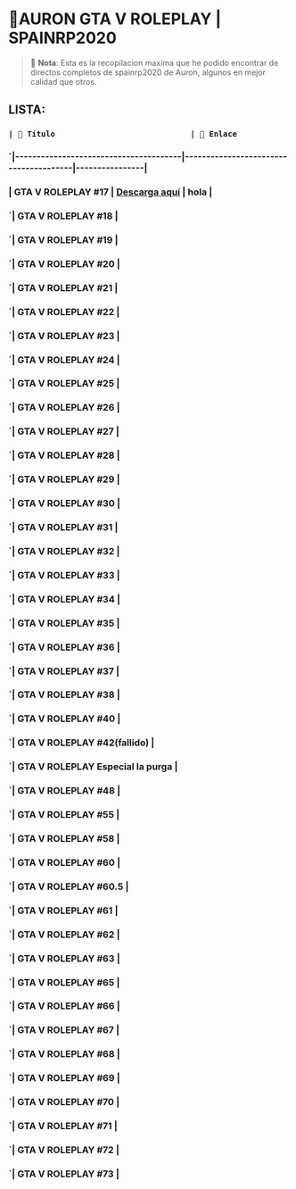 # 🌟AURON GTA V ROLEPLAY | SPAINRP2020

> 🎥 **Nota**: Esta es la recopilacion maxima que he podido encontrar de directos completos de spainrp2020 de Auron, algunos en mejor calidad que otros.

## LISTA:
### `| 🎥 Título                             | 🔗 Enlace`
### `|---------------------------------------|---------------------------------------|----------------|
###  | GTA V ROLEPLAY \#17                   | [Descarga aquí](https://ejemplo.com/marte)                       | hola           |
### `| GTA V ROLEPLAY \#18                   |
### `| GTA V ROLEPLAY \#19                   |
### `| GTA V ROLEPLAY \#20                   |
### `| GTA V ROLEPLAY \#21                   |
### `| GTA V ROLEPLAY \#22                   |
### `| GTA V ROLEPLAY \#23                   |
### `| GTA V ROLEPLAY \#24                   |
### `| GTA V ROLEPLAY \#25                   |
### `| GTA V ROLEPLAY \#26                   |
### `| GTA V ROLEPLAY \#27                   |
### `| GTA V ROLEPLAY \#28                   |
### `| GTA V ROLEPLAY \#29                   |
### `| GTA V ROLEPLAY \#30                   |
### `| GTA V ROLEPLAY \#31                   |
### `| GTA V ROLEPLAY \#32                   |
### `| GTA V ROLEPLAY \#33                   |
### `| GTA V ROLEPLAY \#34                   |
### `| GTA V ROLEPLAY \#35                   |
### `| GTA V ROLEPLAY \#36                   |
### `| GTA V ROLEPLAY \#37                   |
### `| GTA V ROLEPLAY \#38                   |
### `| GTA V ROLEPLAY \#40                   |
### `| GTA V ROLEPLAY \#42(fallido)          |
### `| GTA V ROLEPLAY  Especial la purga     |
### `| GTA V ROLEPLAY \#48                   |
### `| GTA V ROLEPLAY \#55                   |
### `| GTA V ROLEPLAY \#58                   |
### `| GTA V ROLEPLAY \#60                   |
### `| GTA V ROLEPLAY \#60.5                 |
### `| GTA V ROLEPLAY \#61                   |
### `| GTA V ROLEPLAY \#62                   |
### `| GTA V ROLEPLAY \#63                   |
### `| GTA V ROLEPLAY \#65                   |
### `| GTA V ROLEPLAY \#66                   |
### `| GTA V ROLEPLAY \#67                   |
### `| GTA V ROLEPLAY \#68                   |
### `| GTA V ROLEPLAY \#69                   |
### `| GTA V ROLEPLAY \#70                   |
### `| GTA V ROLEPLAY \#71                   |
### `| GTA V ROLEPLAY \#72                   |
### `| GTA V ROLEPLAY \#73                   |
